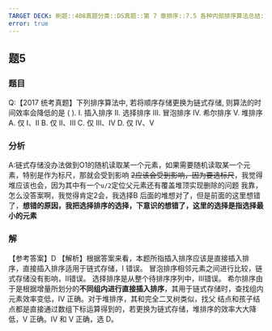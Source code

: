 ```yaml
---
TARGET DECK: 刷题::408真题分类::DS真题::第 7 章排序::7.5 各种内部排序算法总结::题5
error: true
---
```

## 题5
### 题目
Q:【2017 统考真题】下列排序算法中, 若将顺序存储更换为链式存储, 则算法的时间效率会降低的是 ( ).
I. 插入排序 
II. 选择排序 
III. 冒泡排序 
IV. 希尔排序
V. 堆排序
A. 仅 I、II 
B. 仅 II、III 
C. 仅 III、IV 
D. 仅 IV、V
### 分析
A:链式存储没办法做到O1的随机读取某一个元素，如果需要随机读取某一个元素，特别是作为标尺，那就会受到影响
~~2应该会受到影响，因为要选标尺~~，我觉得堆应该也会，因为其中有一个`u/2`定位父元素还有覆盖堆顶实现删除的问题
我靠，怎么没答案啊，我觉得肯定2会，我选择B
后面的堆想对了，但是前面的这里想错了，**想错的原因，我把选择排序的选择，下意识的想错了，这里的选择是指选择最小的元素**
### 解
【参考答案】D
【解析】根据答案来看，本题所指插入排序应该是直接插入排序，直接插入排序适用于链式存储，I 错误。
冒泡排序相邻元素之间进行比较，链式存储没有影响，II错误。
选择排序是从整个待排序序列中，III错误。
希尔排序由于是根据增量所划分的**不同组内进行直接插入排序**，其用于链式存储时，查找组内元素效率变低，IV 正确。对于堆排序，其和完全二叉树类似，找父
结点和孩子结点都是直接通过数组下标运算得到的，若更换为链式存储，堆排序的效率大大降低，V 正确。IV 和 V 正确，选 D。

